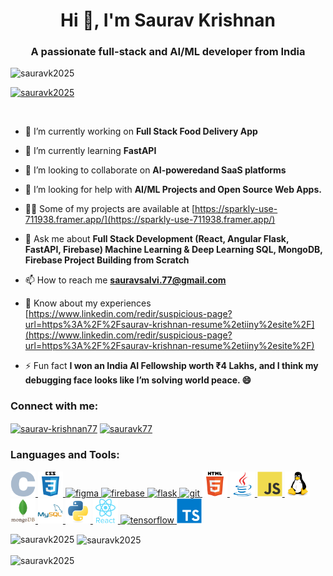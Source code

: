 <h1 align="center">Hi 👋, I'm Saurav Krishnan</h1>
<h3 align="center">A passionate full-stack and AI/ML developer from India</h3>

<p align="left"> <img src="https://komarev.com/ghpvc/?username=sauravk2025&label=Profile%20views&color=0e75b6&style=flat" alt="sauravk2025" /> </p>

<p align="left"> <a href="https://github.com/ryo-ma/github-profile-trophy"><img src="https://github-profile-trophy.vercel.app/?username=sauravk2025" alt="sauravk2025" /></a> </p>

<p align="left"> <a href="https://twitter.com/" target="blank"><img src="https://img.shields.io/twitter/follow/?logo=twitter&style=for-the-badge" alt="" /></a> </p>

- 🔭 I’m currently working on **Full Stack Food Delivery App**

- 🌱 I’m currently learning **FastAPI**

- 👯 I’m looking to collaborate on **AI-poweredand SaaS platforms**

- 🤝 I’m looking for help with **AI/ML Projects and Open Source Web Apps.**

- 👨‍💻 Some of my projects are available at [https://sparkly-use-711938.framer.app/](https://sparkly-use-711938.framer.app/)

- 💬 Ask me about **Full Stack Development (React, Angular Flask, FastAPI, Firebase) Machine Learning & Deep Learning SQL, MongoDB, Firebase Project Building from Scratch**

- 📫 How to reach me **sauravsalvi.77@gmail.com**

- 📄 Know about my experiences [https://www.linkedin.com/redir/suspicious-page?url=https%3A%2F%2Fsaurav-krishnan-resume%2etiiny%2esite%2F](https://www.linkedin.com/redir/suspicious-page?url=https%3A%2F%2Fsaurav-krishnan-resume%2etiiny%2esite%2F)

- ⚡ Fun fact **I won an India AI Fellowship worth ₹4 Lakhs, and I think my debugging face looks like I’m solving world peace. 😄**

<h3 align="left">Connect with me:</h3>
<p align="left">
<a href="https://linkedin.com/in/saurav-krishnan77" target="blank"><img align="center" src="https://raw.githubusercontent.com/rahuldkjain/github-profile-readme-generator/master/src/images/icons/Social/linked-in-alt.svg" alt="saurav-krishnan77" height="30" width="40" /></a>
<a href="https://kaggle.com/sauravk77" target="blank"><img align="center" src="https://raw.githubusercontent.com/rahuldkjain/github-profile-readme-generator/master/src/images/icons/Social/kaggle.svg" alt="sauravk77" height="30" width="40" /></a>
</p>

<h3 align="left">Languages and Tools:</h3>
<p align="left"> <a href="https://www.cprogramming.com/" target="_blank" rel="noreferrer"> <img src="https://raw.githubusercontent.com/devicons/devicon/master/icons/c/c-original.svg" alt="c" width="40" height="40"/> </a> <a href="https://www.w3schools.com/css/" target="_blank" rel="noreferrer"> <img src="https://raw.githubusercontent.com/devicons/devicon/master/icons/css3/css3-original-wordmark.svg" alt="css3" width="40" height="40"/> </a> <a href="https://www.figma.com/" target="_blank" rel="noreferrer"> <img src="https://www.vectorlogo.zone/logos/figma/figma-icon.svg" alt="figma" width="40" height="40"/> </a> <a href="https://firebase.google.com/" target="_blank" rel="noreferrer"> <img src="https://www.vectorlogo.zone/logos/firebase/firebase-icon.svg" alt="firebase" width="40" height="40"/> </a> <a href="https://flask.palletsprojects.com/" target="_blank" rel="noreferrer"> <img src="https://www.vectorlogo.zone/logos/pocoo_flask/pocoo_flask-icon.svg" alt="flask" width="40" height="40"/> </a> <a href="https://git-scm.com/" target="_blank" rel="noreferrer"> <img src="https://www.vectorlogo.zone/logos/git-scm/git-scm-icon.svg" alt="git" width="40" height="40"/> </a> <a href="https://www.w3.org/html/" target="_blank" rel="noreferrer"> <img src="https://raw.githubusercontent.com/devicons/devicon/master/icons/html5/html5-original-wordmark.svg" alt="html5" width="40" height="40"/> </a> <a href="https://www.java.com" target="_blank" rel="noreferrer"> <img src="https://raw.githubusercontent.com/devicons/devicon/master/icons/java/java-original.svg" alt="java" width="40" height="40"/> </a> <a href="https://developer.mozilla.org/en-US/docs/Web/JavaScript" target="_blank" rel="noreferrer"> <img src="https://raw.githubusercontent.com/devicons/devicon/master/icons/javascript/javascript-original.svg" alt="javascript" width="40" height="40"/> </a> <a href="https://www.linux.org/" target="_blank" rel="noreferrer"> <img src="https://raw.githubusercontent.com/devicons/devicon/master/icons/linux/linux-original.svg" alt="linux" width="40" height="40"/> </a> <a href="https://www.mongodb.com/" target="_blank" rel="noreferrer"> <img src="https://raw.githubusercontent.com/devicons/devicon/master/icons/mongodb/mongodb-original-wordmark.svg" alt="mongodb" width="40" height="40"/> </a> <a href="https://www.mysql.com/" target="_blank" rel="noreferrer"> <img src="https://raw.githubusercontent.com/devicons/devicon/master/icons/mysql/mysql-original-wordmark.svg" alt="mysql" width="40" height="40"/> </a> <a href="https://www.python.org" target="_blank" rel="noreferrer"> <img src="https://raw.githubusercontent.com/devicons/devicon/master/icons/python/python-original.svg" alt="python" width="40" height="40"/> </a> <a href="https://reactjs.org/" target="_blank" rel="noreferrer"> <img src="https://raw.githubusercontent.com/devicons/devicon/master/icons/react/react-original-wordmark.svg" alt="react" width="40" height="40"/> </a> <a href="https://www.tensorflow.org" target="_blank" rel="noreferrer"> <img src="https://www.vectorlogo.zone/logos/tensorflow/tensorflow-icon.svg" alt="tensorflow" width="40" height="40"/> </a> <a href="https://www.typescriptlang.org/" target="_blank" rel="noreferrer"> <img src="https://raw.githubusercontent.com/devicons/devicon/master/icons/typescript/typescript-original.svg" alt="typescript" width="40" height="40"/> </a> </p>

<p><img align="left" src="https://github-readme-stats.vercel.app/api/top-langs?username=sauravk2025&show_icons=true&locale=en&layout=compact" alt="sauravk2025" /></p>

<p>&nbsp;<img align="center" src="https://github-readme-stats.vercel.app/api?username=sauravk2025&show_icons=true&locale=en" alt="sauravk2025" /></p>

<p><img align="center" src="https://github-readme-streak-stats.herokuapp.com/?user=sauravk2025&" alt="sauravk2025" /></p>
